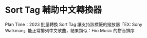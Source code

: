 # Sort Tag 輔助中文轉換器
Plan Time：2023
批量轉換 Sort Tag 讓支持該標籤的撥放器「EX: Sony Walkman」能正常排列中文歌曲，結果類似：Fiio Music 的拼音排序
